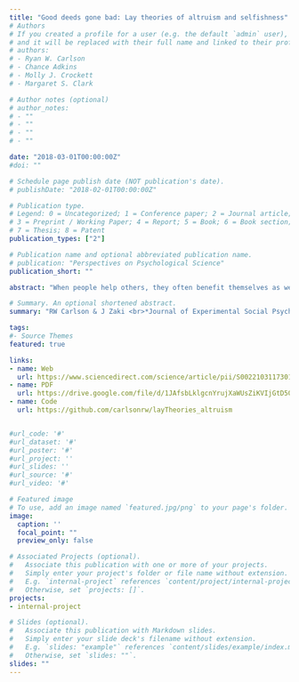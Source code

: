 ```yaml
---
title: "Good deeds gone bad: Lay theories of altruism and selfishness"
# Authors
# If you created a profile for a user (e.g. the default `admin` user), write the username (folder name) here 
# and it will be replaced with their full name and linked to their profile.
# authors:
# - Ryan W. Carlson
# - Chance Adkins
# - Molly J. Crockett
# - Margaret S. Clark

# Author notes (optional)
# author_notes:
# - ""
# - ""
# - ""
# - ""

date: "2018-03-01T00:00:00Z"
#doi: ""

# Schedule page publish date (NOT publication's date).
# publishDate: "2018-02-01T00:00:00Z"

# Publication type.
# Legend: 0 = Uncategorized; 1 = Conference paper; 2 = Journal article;
# 3 = Preprint / Working Paper; 4 = Report; 5 = Book; 6 = Book section;
# 7 = Thesis; 8 = Patent
publication_types: ["2"]

# Publication name and optional abbreviated publication name.
# publication: "Perspectives on Psychological Science"
publication_short: ""

abstract: "When people help others, they often benefit themselves as well. Do these benefits disqualify prosocial acts from being truly altruistic? Scientists and philosophers have long debated this question, but few have considered laypeople's beliefs about altruism. Here, we examine such lay theories surrounding altruism. Across two studies, observers read about agents who behaved prosocially. In some cases, agents benefitted materially, socially, or emotionally from their actions (self-oriented consequences); in other cases, they acted in order to accrue these benefits (self-oriented motives). Observers “penalized” actions that produced self-oriented consequences – rating them as less altruistic than actions involving no such benefit – unless these benefits were emotional. When agents' actions involved self-oriented motives, observers penalized them more harshly, viewing their behavior as more selfish than even clearly non-prosocial acts. These data suggest that lay theories distinguish between motives for, and “side effects” of, prosocial actions, converging with recent psychological theories of altruism."

# Summary. An optional shortened abstract.
summary: "RW Carlson & J Zaki <br>*Journal of Experimental Social Psychology* "

tags:
#- Source Themes
featured: true

links:
- name: Web 
  url: https://www.sciencedirect.com/science/article/pii/S0022103117301701
- name: PDF
  url: https://drive.google.com/file/d/1JAfsbLklgcnYrujXaWUsZiKVIjGtD50p/view?usp=sharing
- name: Code
  url: https://github.com/carlsonrw/layTheories_altruism


#url_code: '#'
#url_dataset: '#'
#url_poster: '#'
#url_project: ''
#url_slides: ''
#url_source: '#'
#url_video: '#'

# Featured image
# To use, add an image named `featured.jpg/png` to your page's folder. 
image:
  caption: ''
  focal_point: ""
  preview_only: false

# Associated Projects (optional).
#   Associate this publication with one or more of your projects.
#   Simply enter your project's folder or file name without extension.
#   E.g. `internal-project` references `content/project/internal-project/index.md`.
#   Otherwise, set `projects: []`.
projects:
- internal-project

# Slides (optional).
#   Associate this publication with Markdown slides.
#   Simply enter your slide deck's filename without extension.
#   E.g. `slides: "example"` references `content/slides/example/index.md`.
#   Otherwise, set `slides: ""`.
slides: ""
---
```


